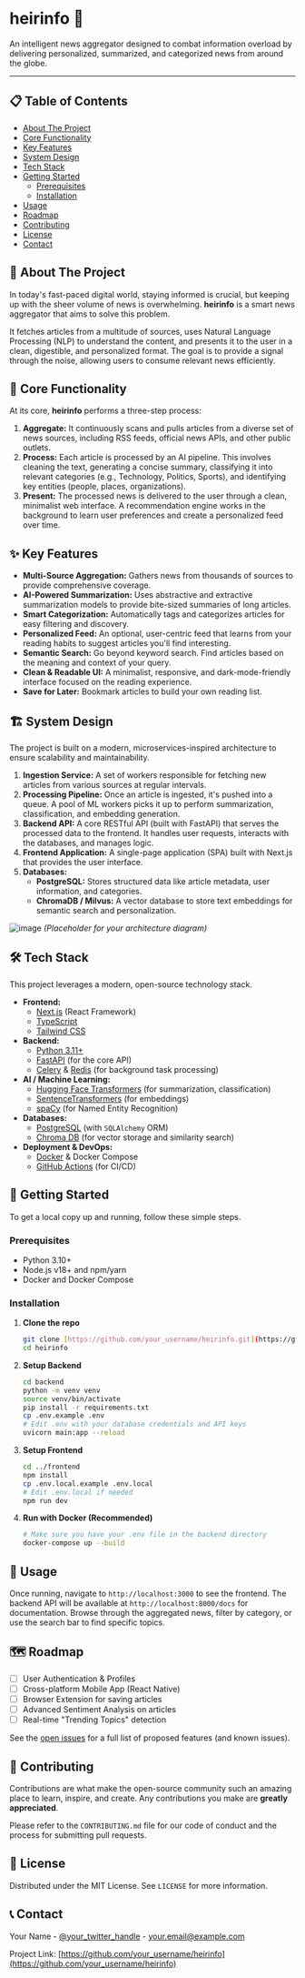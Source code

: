 
# heirinfo 📰

An intelligent news aggregator designed to combat information overload by delivering personalized, summarized, and categorized news from around the globe.

---

## 📋 Table of Contents

- [About The Project](#about-the-project)
- [Core Functionality](#core-functionality)
- [Key Features](#key-features)
- [System Design](#system-design)
- [Tech Stack](#tech-stack)
- [Getting Started](#getting-started)
  - [Prerequisites](#prerequisites)
  - [Installation](#installation)
- [Usage](#usage)
- [Roadmap](#roadmap)
- [Contributing](#contributing)
- [License](#license)
- [Contact](#contact)

## 📖 About The Project

In today's fast-paced digital world, staying informed is crucial, but keeping up with the sheer volume of news is overwhelming. **heirinfo** is a smart news aggregator that aims to solve this problem.

It fetches articles from a multitude of sources, uses Natural Language Processing (NLP) to understand the content, and presents it to the user in a clean, digestible, and personalized format. The goal is to provide a signal through the noise, allowing users to consume relevant news efficiently.

## 🚀 Core Functionality

At its core, **heirinfo** performs a three-step process:

1.  **Aggregate:** It continuously scans and pulls articles from a diverse set of news sources, including RSS feeds, official news APIs, and other public outlets.
2.  **Process:** Each article is processed by an AI pipeline. This involves cleaning the text, generating a concise summary, classifying it into relevant categories (e.g., Technology, Politics, Sports), and identifying key entities (people, places, organizations).
3.  **Present:** The processed news is delivered to the user through a clean, minimalist web interface. A recommendation engine works in the background to learn user preferences and create a personalized feed over time.

## ✨ Key Features

-   **Multi-Source Aggregation:** Gathers news from thousands of sources to provide comprehensive coverage.
-   **AI-Powered Summarization:** Uses abstractive and extractive summarization models to provide bite-sized summaries of long articles.
-   **Smart Categorization:** Automatically tags and categorizes articles for easy filtering and discovery.
-   **Personalized Feed:** An optional, user-centric feed that learns from your reading habits to suggest articles you'll find interesting.
-   **Semantic Search:** Go beyond keyword search. Find articles based on the meaning and context of your query.
-   **Clean & Readable UI:** A minimalist, responsive, and dark-mode-friendly interface focused on the reading experience.
-   **Save for Later:** Bookmark articles to build your own reading list.

## 🏗️ System Design

The project is built on a modern, microservices-inspired architecture to ensure scalability and maintainability.

1.  **Ingestion Service:** A set of workers responsible for fetching new articles from various sources at regular intervals.
2.  **Processing Pipeline:** Once an article is ingested, it's pushed into a queue. A pool of ML workers picks it up to perform summarization, classification, and embedding generation.
3.  **Backend API:** A core RESTful API (built with FastAPI) that serves the processed data to the frontend. It handles user requests, interacts with the databases, and manages logic.
4.  **Frontend Application:** A single-page application (SPA) built with Next.js that provides the user interface.
5.  **Databases:**
    -   **PostgreSQL:** Stores structured data like article metadata, user information, and categories.
    -   **ChromaDB / Milvus:** A vector database to store text embeddings for semantic search and personalization.

![image](https://via.placeholder.com/800x400.png?text=High-Level+Architecture+Diagram)
*(Placeholder for your architecture diagram)*

## 🛠️ Tech Stack

This project leverages a modern, open-source technology stack.

-   **Frontend:**
    -   [Next.js](https://nextjs.org/) (React Framework)
    -   [TypeScript](https://www.typescriptlang.org/)
    -   [Tailwind CSS](https://tailwindcss.com/)
-   **Backend:**
    -   [Python 3.11+](https://www.python.org/)
    -   [FastAPI](https://fastapi.tiangolo.com/) (for the core API)
    -   [Celery](https://docs.celeryq.dev/en/stable/) & [Redis](https://redis.io/) (for background task processing)
-   **AI / Machine Learning:**
    -   [Hugging Face Transformers](https://huggingface.co/docs/transformers/index) (for summarization, classification)
    -   [SentenceTransformers](https://www.sbert.net/) (for embeddings)
    -   [spaCy](https://spacy.io/) (for Named Entity Recognition)
-   **Databases:**
    -   [PostgreSQL](https://www.postgresql.org/) (with `SQLAlchemy` ORM)
    -   [Chroma DB](https://www.trychroma.com/) (for vector storage and similarity search)
-   **Deployment & DevOps:**
    -   [Docker](https://www.docker.com/) & Docker Compose
    -   [GitHub Actions](https://github.com/features/actions) (for CI/CD)

## 🏁 Getting Started

To get a local copy up and running, follow these simple steps.

### Prerequisites

-   Python 3.10+
-   Node.js v18+ and npm/yarn
-   Docker and Docker Compose

### Installation

1.  **Clone the repo**
    ```sh
    git clone [https://github.com/your_username/heirinfo.git](https://github.com/your_username/heirinfo.git)
    cd heirinfo
    ```
2.  **Setup Backend**
    ```sh
    cd backend
    python -m venv venv
    source venv/bin/activate
    pip install -r requirements.txt
    cp .env.example .env 
    # Edit .env with your database credentials and API keys
    uvicorn main:app --reload
    ```
3.  **Setup Frontend**
    ```sh
    cd ../frontend
    npm install
    cp .env.local.example .env.local
    # Edit .env.local if needed
    npm run dev
    ```
4.  **Run with Docker (Recommended)**
    ```sh
    # Make sure you have your .env file in the backend directory
    docker-compose up --build
    ```

## 🎈 Usage

Once running, navigate to `http://localhost:3000` to see the frontend. The backend API will be available at `http://localhost:8000/docs` for documentation. Browse through the aggregated news, filter by category, or use the search bar to find specific topics.

## 🗺️ Roadmap

-   [ ] User Authentication & Profiles
-   [ ] Cross-platform Mobile App (React Native)
-   [ ] Browser Extension for saving articles
-   [ ] Advanced Sentiment Analysis on articles
-   [ ] Real-time "Trending Topics" detection

See the [open issues](https://github.com/your_username/heirinfo/issues) for a full list of proposed features (and known issues).

## 🤝 Contributing

Contributions are what make the open-source community such an amazing place to learn, inspire, and create. Any contributions you make are **greatly appreciated**.

Please refer to the `CONTRIBUTING.md` file for our code of conduct and the process for submitting pull requests.

## 📄 License

Distributed under the MIT License. See `LICENSE` for more information.

## 📞 Contact

Your Name - [@your_twitter_handle](https://twitter.com/your_twitter_handle) - your.email@example.com

Project Link: [https://github.com/your_username/heirinfo](https://github.com/your_username/heirinfo)